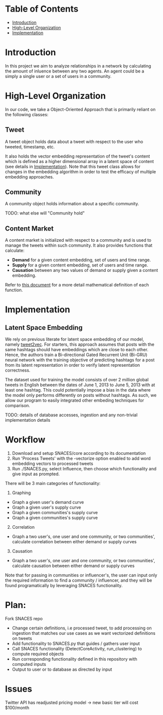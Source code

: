 # Table of Contents

- [Introduction](#introduction)
- [High-Level Organization](#high-level-organization)
- [Implementation](#implementation)

# Introduction

In this project we aim to analyze relationships in a network by calculating the amount of inluence between any two agents.
An agent could be a simply a single user or a set of users in a community.

# High-Level Organization

In our code, we take a Object-Oriented Approach that is primarily reliant on the following classes:

## Tweet

A tweet object holds data about a tweet with respect to the user who tweeted, timestamp, etc.

It also holds the vector embedding representation of the tweet's content which is defined as a higher dimensional array in a latent space of content (see details in [Implementation](#implementation)).
Note that this tweet class allows for changes in the embedding algorithm in order to test the efficacy of multiple embedding approaches.

## Community

A community object holds information about a specific community.

TODO: what else will "Community hold"

## Content Market

A content market is initialized with respect to a community and is used to manage the tweets within such community.
It also provides functions that calculate:

- **Demand** for a given content embedding, set of users and time range.
- **Supply** for a given content embedding, set of users and time range.
- **Causation** between any two values of demand or supply given a content embedding.

Refer to [this document](https://www.overleaf.com/6251411237wbdjqsjvrrjj) for a more detail mathematical definition of each function.

# Implementation

## Latent Space Embedding

We rely on previous literate for latent space embedding of our model, namely [tweet2vec](https://arxiv.org/abs/1605.03481).
For starters, this approach assumes that posts with the same hashtags should have embeddings which are close to each other.
Hence, the authors train a Bi-directional Gated Recurrent Unit (Bi-GRU) neural network with the training objective of predicting hashtags for a post from its latent representation in order to verify latent representation correctness.

The dataset used for training the model consists of over 2 million global tweets in English between the dates of June 1, 2013 to June 5, 2013 with at least one hashtag.
This could potentially impose a bias in the data where the model only performs differently on posts without hashtags.
As such, we allow our program to easily integrated other embeding techniques for comparison.

TODO: details of database accesses, ingestion and any non-trivial implementation details

# Workflow

1. Download and setup SNACES/core according to its documentation
2. Run 'Process Tweets' with the -vectorize option enabled to add word embedding vectors to processed tweets
3. Run ./SNACES.py, select Influence, then choose which functionality and give input as prompted.

There will be 3 main categories of functionality:

1. Graphing

- Graph a given user's demand curve
- Graph a given user's supply curve
- Graph a given communities's supply curve
- Graph a given communities's supply curve

2. Correlation

- Graph a two user's, one user and one community, or two communities', calculate correlation between either demand or supply curves

3. Causation

- Graph a two user's, one user and one community, or two communities', calculate causation between either demand or supply curves

Note that for passing in communities or influencer's, the user can input only the required information to find a community / influencer, and they will be found programatically by leveraging SNACES functionality.

# Plan:

Fork SNACES repo

- Change certain definitions, i.e processed tweet, to add processing on ingestion that matches our use cases as we want vectorized definitions on tweets
- Add functionality to SNACES.py that guides / gathers user input
- Call SNACES functionality (DetectCoreActivity, run_clustering) to compute required objects
- Run corresponding functionality defined in this repository with computed inputs
- Output to user or to database as directed by input

# Issues

Twitter API has readjusted pricing model -> new basic tier will cost $100/month
